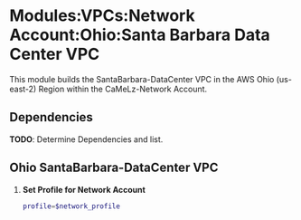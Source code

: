 # Modules:VPCs:Network Account:Ohio:Santa Barbara Data Center VPC

This module builds the SantaBarbara-DataCenter VPC in the AWS Ohio (us-east-2) Region within the CaMeLz-Network Account.

## Dependencies

**TODO**: Determine Dependencies and list.

## Ohio SantaBarbara-DataCenter VPC

1. **Set Profile for Network Account**

    ```bash
    profile=$network_profile
    ```
